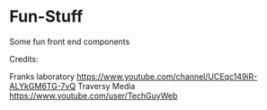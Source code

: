 # Fun-Stuff

Some fun front end components

Credits:

Franks laboratory https://www.youtube.com/channel/UCEqc149iR-ALYkGM6TG-7vQ
Traversy Media https://www.youtube.com/user/TechGuyWeb
